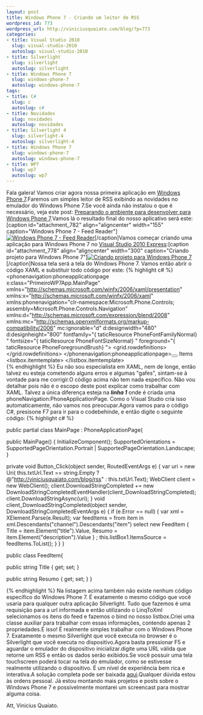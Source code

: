```yaml
--- 
layout: post
title: Windows Phone 7 - Criando um leitor de RSS
wordpress_id: 773
wordpress_url: http://viniciusquaiato.com/blog/?p=773
categories: 
- title: Visual Studio 2010
  slug: visual-studio-2010
  autoslug: visual-studio-2010
- title: Silverlight
  slug: silverlight
  autoslug: silverlight
- title: Windows Phone 7
  slug: windows-phone-7
  autoslug: windows-phone-7
tags: 
- title: C#
  slug: c
  autoslug: c#
- title: Novidades
  slug: novidades
  autoslug: novidades
- title: Silverlight 4
  slug: silverlight-4
  autoslug: silverlight-4
- title: Windows Phone 7
  slug: windows-phone-7
  autoslug: windows-phone-7
- title: WP7
  slug: wp7
  autoslug: wp7
---
```

Fala galera! Vamos criar agora nossa primeira aplicação em [Windows Phone 7](http://www.windowsphone7series.com/).Faremos um simples leitor de RSS exibindo as novidades no emulador do Windows Phone 7.Se você ainda não instalou o que é necessário, veja este post: [Preparando o ambiente para desenvolver para Windows Phone 7](http://viniciusquaiato.com/blog/windows-phone-7-preparando-ambiente-para-desenvolver/).Vamos lá o resultado final do nosso aplicativo será este:[caption id="attachment_782" align="aligncenter" width="155" caption="Windows Phone 7 - Feed Reader"][![Windows Phone 7 - Feed Reader](http://viniciusquaiato.com/blog/wp-content/uploads/2010/03/Final-155x300.jpg "Windows Phone 7 - Feed Reader")](http://viniciusquaiato.com/blog/wp-content/uploads/2010/03/Final.jpg)[/caption]Vamos começar criando uma aplicação para Windows Phone 7 no [Visual Studio 2010 Express](http://developer.windowsphone.com/windows-phone-7-series/):[caption id="attachment_778" align="aligncenter" width="300" caption="Criando projeto para Windows Phone 7"][![Criando projeto para Windows Phone 7](http://viniciusquaiato.com/blog/wp-content/uploads/2010/03/Criando-projeto-300x190.jpg "Criando projeto para Windows Phone 7")](http://viniciusquaiato.com/blog/wp-content/uploads/2010/03/Criando-projeto.jpg)[/caption]Nossa tela será a tela do Windows Phone 7. Vamos então abrir o código XAML e substituir todo código por este:
{% highlight c# %}
<phonenavigation:phoneapplicationpage x:class="PrimeiroWP7App.MainPage" xmlns="http://schemas.microsoft.com/winfx/2006/xaml/presentation" xmlns:x="http://schemas.microsoft.com/winfx/2006/xaml" xmlns:phonenavigation="clr-namespace:Microsoft.Phone.Controls;
    assembly=Microsoft.Phone.Controls.Navigation" xmlns:d="http://schemas.microsoft.com/expression/blend/2008" xmlns:mc="http://schemas.openxmlformats.org/markup-compatibility/2006" mc:ignorable="d" d:designwidth="480" d:designheight="800" fontfamily="{
taticResource PhoneFontFamilyNormal}
" fontsize="{
taticResource PhoneFontSizeNormal}
" foreground="{
taticResource PhoneForegroundBrush}
">    <grid x:name="LayoutRoot" background="{
taticResource PhoneBackgroundBrush}
">        <grid.rowdefinitions>            <rowdefinition height="Auto" />            <rowdefinition height="*" />        </grid.rowdefinitions>        <grid x:name="TitleGrid" grid.row="0">            <stackpanel>                <border background="#ffcc00">                    <textblock foreground="Black" margin="5" text="Vinicius Quaiato Feed Reader" x:name="textBlockPageTitle" style="{
taticResource PhoneTextPageTitle1Style}
" fontfamily="Verdana" />                </border>                <textblock margin="0,-10" text="Feed for:" x:name="textBlockListTitle" style="{
taticResource PhoneTextPageTitle2Style}
" fontsize="60" fontfamily="Calibri" />                <border margin="0 0 0 10" cornerradius="10" background="#ffcc00">                    <stackpanel orientation="Horizontal">                        <textbox x:name="txtUrl" width="360" background="#fff" foreground="#000" fontsize="22"></textbox>                        </stackpanel></border></stackpanel></grid></grid></phonenavigation:phoneapplicationpage><button content="Read" foreground="Black" click="Button_Click" borderthickness="1" borderbrush="Black"></button>                                                                <grid x:name="Feeds" grid.row="2">            <stackpanel horizontalalignment="Left">                <textblock fontsize="30" foreground="Chartreuse">Items</textblock>                <listbox height="521" margin="0,10,0,0" name="listBox1" verticalalignment="Top" width="476">                    <listbox.itemtemplate>                        <datatemplate>                            <stackpanel orientation="Vertical" height="150" width="476">                                <textblock text="{
inding Title}
" textwrapping="Wrap" foreground="#FFC8AB14" fontsize="22" />                                <textblock text="{
inding Resumo}
" textwrapping="Wrap" fontsize="18" />                            </stackpanel>                        </datatemplate>                    </listbox.itemtemplate>                </listbox>            </stackpanel>        </grid>    
{% endhighlight %}
Eu não sou especialista em XAML, nem de longe, então talvez eu esteja cometendo alguns erros e algumas "gafes", sintam-se à vontade para me corrigir.O código acima não tem nada específico. Não vou detalhar pois não é o escopo deste post explicar como trabalhar com XAML. Talvez a única diferença esteja na **_linha 1_** onde é criada uma phoneNavigation:PhoneApplicationPage. Como o Visual Studio cria isso automaticamente, não vamos nos preocupar.Agora vamos para o código C#, presisone F7 para ir para o codebehinde, e então digite o seguinte código:
{% highlight c# %}

public partial class MainPage : PhoneApplicationPage{    

public MainPage()    {        InitializeComponent();
    SupportedOrientations = SupportedPageOrientation.Portrait | SupportedPageOrientation.Landscape;
    }
    
private void Button_Click(object sender, RoutedEventArgs e)    {
var uri = new Uri(                            this.txtUrl.Text == string.Empty ?                            @"http://viniciusquaiato.com/blog/rss" :                            this.txtUrl.Text);
    WebClient client = new WebClient();
    client.DownloadStringCompleted += new DownloadStringCompletedEventHandler(client_DownloadStringCompleted);
    client.DownloadStringAsync(uri);
    }
void client_DownloadStringCompleted(object sender, DownloadStringCompletedEventArgs e)    {        if (e.Error == null)        {
var xml = XElement.Parse(e.Result);
var feedItems = from item in xml.Descendants("channel").Descendants("item")                            select new FeedItem { Title = item.Element("title").Value, Resumo = item.Element("description").Value }
;
    this.listBox1.ItemsSource = feedItems.ToList();
    }
    }
}


public class FeedItem{    

public string Title { get;
    set;
    }
    
public string Resumo { get;
    set;
    }
}

{% endhighlight %}
Na listagem acima também não existe nenhum código específico do Windows Phone 7. É exatamente o mesmo código que você usaria para qualquer outra aplicação Silverlight. Tudo que fazemos é uma requisição para a url informada e então utilizando o LinqToXml selecionamos os itens do feed e fazemos o bind no nosso listbox.Criei uma classe auxiliar para trabalhar com essas informações, contendo apenas 2 propriedades.É isso! É realmente simples trabalhar com o Windows Phone 7. Exatamente o mesmo Silverlight que você executa no browser é o Silverlight que você executa no dispositivo.Agora basta pressionar F5 e aguardar o emulador do dispositivo inicializar.digite uma URL válida que retorne um RSS e então os dados serão exibidos.Se você possuir uma tela touchscreen poderá tocar na tela do emulador, como se estivesse realmente utilizando o dispositivo. É um nível de experiência bem rica e interativa.A solução completa pode ser baixada [aqui](http://viniciusquaiato.com/files/codesamples/WindowsPhone7/RSSWindowsPhone7.zip).Qualquer dúvida estou às ordens pessoal. Já estou montando mais projetos e posts sobre o Windows Phone 7 e possivelmente montarei um screencast para mostrar alguma coisa.

Att,
Vinicius Quaiato.
